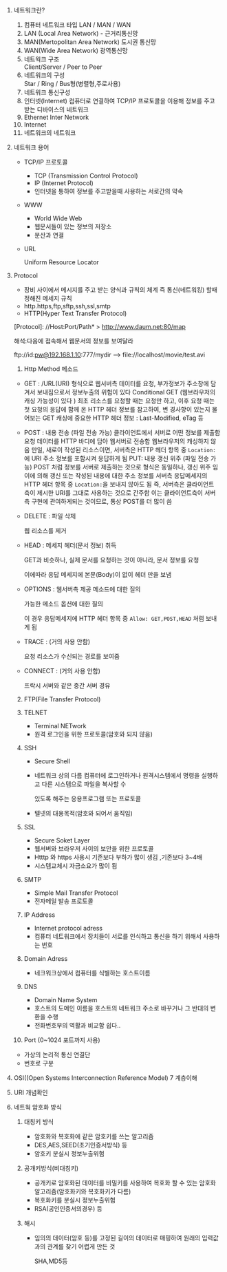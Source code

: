 1. 네트워크란?
   1. 컴퓨터 네트워크 타입
      LAN / MAN / WAN
   2. LAN (Local Area Network) - 근거리통신망
   3. MAN(Mertopolitan Area Network) 도시권 통신망
   4. WAN(Wide Area Network) 광역통신망
   5. 네트웍크 구조               
      Client/Server / Peer to Peer
   6. 네트워크의 구성           
      Star / Ring / Bus형(병렬형,주로사용)
   7. 네트워크 통신구성
   8. 인터넷(Internet)
      컴퓨터로 연결하여 TCP/IP 프로토콜을 이용해 정보를 주고받는 디바이스의 네트워크
   9. Ethernet
      Inter Network
   10. Internet
   11. 네트워크의 네트워크

2. 네트워크 용어 

   * TCP/IP 프로토콜

     * TCP (Transmission Control Protocol)
     * IP (Internet Protocol)
     * 인터넷을 통하여 정보를 주고받을때 사용하는 서로간의 약속

   * WWW

     - World Wide Web
     - 웹문서들이 있는 정보의 저장소
     - 분산과 연결

   * URL

     Uniform Resource Locator

3. Protocol

   * 장비 사이에서 메시지를 주고 받는 양식과 규칙의 체계 즉 통신(네트워킹) 할때 정해진 메세지 규칙
   * http.https,ftp,sftp,ssh,ssl,smtp
   * HTTP(Hyper Text Transfer Protocol)

   [Protocol]: //Host:Port/Path* > http://www.daum.net:80/map

   해석:다음에 접속해서 웹문서의 정보를 보여달라

   ftp://id:pw@192.168.1.10:777/mydir —> file://localhost/movie/test.avi

   1. Http Method 메소드

   *  GET     :
      /URL(URI) 형식으로 웹서버측 데이터를 요청, 부가정보가 주소창에 담겨서 보내짐으로서 정보누출의 위험이 있다
      Conditional GET (웹브라우저의 캐싱 가능성이 있다 )
      최초 리소스를 요청할 때는 요청만 하고, 이후 요청 때는 첫 요청의 응답에 함께 온 HTTP 헤더 정보를 참고하여, 변
      경사항이 있는지 물어보는 GET
      캐싱에 중요한 HTTP 헤더 정보 : Last-Modified, eTag 등

   *  POST    : 내용 전송 (파일 전송 가능)
        클라이언트에서 서버로 어떤 정보를 제출함
       요청 데이터를 HTTP 바디에 담아 웹서버로 전송함
       웹브라우저의 캐싱하지 않음
       만일, 새로이 작성된 리소스이면, 서버측은 HTTP 헤더 항목 중 `Location:`에
       URI 주소 정보를 포함시켜 응답하게 됨
       PUT: 내용 갱신 위주 (파일 전송 가능)
       POST 처럼 정보를 서버로 제출하는 것으로 형식은 동일하나, 갱신 위주 임
       이에 의해 갱신 또는 작성된 내용에 대한 주소 정보를
       서버측 응답메세지의 HTTP 헤더 항목 중 `Location:`을 보내지 않아도 됨
       즉, 서버측은 클라이언트 측이 제시한 URI를 그대로 사용하는 것으로 간주함
       이는 클라이언트측이 서버측 구현에 관여하게되는 것이므로, 통상 POST를 더 많이 씀

   *  DELETE  : 파일 삭제

       웹 리소스를 제거

   *  HEAD    : 메세지 헤더(문서 정보) 취득

       GET과 비슷하나, 실제 문서를 요청하는 것이 아니라, 문서 정보를 요청

       이에따라 응답 메세지에 본문(Body)이 없이 헤더 만을 보냄

   *  OPTIONS : 웹서버측 제공 메소드에 대한 질의

       가능한 메소드 옵션에 대한 질의

       이 경우 응답메세지에 HTTP 헤더 항목 중 `Allow: GET,POST,HEAD` 처럼 보내게 됨

   *  TRACE   : (거의 사용 안함)

       요청 리소스가 수신되는 경로를 보여줌

   *  CONNECT : (거의 사용 안함)

       프락시 서버와 같은 중간 서버 경유

   2. FTP(File Transfer Protocol)

   3. TELNET

      * Terminal NETwork
      * 원격 로그인을 위한 프로토콜(암호와 되지 않음)

   4. SSH

      * Secure Shell

      * 네트워크 상의 다름 컴퓨터에 로그인하거나 원격시스템에서 명령을 실행하고 다른 시스템으로 파일을 복사할 수 

        있도록 해주는 응용프로그램 또는 프로토콜

      * 텔넷의 대용목적(암호와 되어서 움직임)

   5. SSL

      * Secure Soket Layer
      * 웹서버와 브라우저 사이의 보안을 위한 프로토콜
      * Htttp 와 https 사용시 기존보다 부하가 많이 생김 ,기존보다 3~4배
      * 시스템교체시 자금소요가 많이 됨

   6. SMTP

      * Simple Mail Transfer Protocol
      * 전자메일 발송 프로토콜

   7. IP Address

      * Internet protocol adress
      * 컴퓨터 네트워크에서 장치들이 서로를 인식하고 통신을 하기 위해서 사용하는 번호

   8. Domain Adress

      * 네크워크상에서 컴퓨터를 식별하는 호스트이름

   9. DNS

      * Domain Name System
      * 호스트의 도메인 이름을 호스트의 네트워크 주소로 바꾸거나 그 반대의 변환을 수행
      * 전화번호부의 역활과 비교함 쉽다..

   10. Port (0~1024 포트까지 사용)

      * 가상의 논리적 통신 연결단
      * 번호로 구분

4. OSI((Open Systems Interconnection Reference Model) 7 계층이해

5. URI 개념확인

6. 네트웍 암호화 방식

   1. 대칭키 방식

      * 암호화와 복호화에 같은 암호키를 쓰는 알고리즘
      * DES,AES,SEED(초기인증서방식) 등
      * 암호키 분실시 정보누출위험

   2. 공개키방식(비대칭키)

      * 공개키로 암호화된 데이터를 비밀키를 사용하여 복호화 할 수 있는 암호화 알고리즘(암호화키와 복호화키가 다름)
      * 복호화키를 분실시 정보누출위험
      * RSA(공인인증서의경우) 등

   3. 해시

      * 임의의 데이터(암호 등)를 고정된 길이의 데이터로 매핑하여 원래의 입력값과의 관계를 찾기 어렵게 만든 것

        SHA,MD5등
